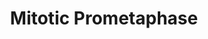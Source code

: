 ---
annotations:
- id: PW:0000004
  parent: regulatory pathway
  type: Pathway Ontology
  value: regulatory pathway
- id: PW:0000086
  parent: regulatory pathway
  type: Pathway Ontology
  value: cell cycle pathway, mitotic
authors:
- ReactomeTeam
- Anwesha
- Ryanmiller
description: The dissolution of the nuclear membrane marks the beginning of the prometaphase.
  Kinetochores are created when proteins attach to the centromeres. Microtubules then
  attach at the kinetochores, and the chromosomes begin to move to the metaphase plate.   View
  original pathway at [http://www.reactome.org/PathwayBrowser/#DIAGRAM=68877 Reactome].
last-edited: 2021-01-25
organisms:
- Homo sapiens
redirect_from:
- /index.php/Pathway:WP2652
- /instance/WP2652
revision: null
schema-jsonld:
- '@context': https://schema.org/
  '@id': https://wikipathways.github.io/pathways/WP2652.html
  '@type': Dataset
  creator:
    '@type': Organization
    name: WikiPathways
  description: The dissolution of the nuclear membrane marks the beginning of the
    prometaphase. Kinetochores are created when proteins attach to the centromeres.
    Microtubules then attach at the kinetochores, and the chromosomes begin to move
    to the metaphase plate.   View original pathway at [http://www.reactome.org/PathwayBrowser/#DIAGRAM=68877
    Reactome].
  keywords:
  - '2xAcK-SMC3 '
  - 'ACTR1A '
  - ADP
  - 'AHCTF1 '
  - 'AKAP9 '
  - 'ALMS1 '
  - 'APITD1 '
  - ATP
  - 'AURKB '
  - 'AZI1 '
  - Ac-CoA
  - Ac-Cohesin:PDS5:CDCA5:WAPAL:Sister Centromeres:Kinetochores:Microtubules
  - Ac-Cohesin:PDS5:p-CDCA5:WAPAL:Sister Centromeres:Kinetochores:Microtubules
  - Arm
  - Arms:Ac-Cohesin:PDS5:CDCA5:WAPAL
  - Arms:Ac-Cohesin:PDS5:p-CDCA5:WAPAL
  - Arms:p-STAG2,RAD21-Ac-Cohesin:PDS5:p-CDCA5:WAPAL
  - 'B9D2 '
  - 'BIRC5 '
  - 'BUB1 '
  - 'BUB1B '
  - 'BUB3 '
  - 'CASC5 '
  - 'CCNB1 '
  - CCNB1,CCNB2:p-T161-CDK1
  - 'CCNB2 '
  - 'CCP110 '
  - 'CDC20 '
  - 'CDCA5 '
  - 'CDCA8 '
  - 'CDK1 '
  - CDK1 Phosphorylated
  - 'CDK5RAP2 '
  - 'CENPA '
  - 'CENPC1 '
  - 'CENPE '
  - 'CENPF '
  - 'CENPH '
  - 'CENPI '
  - 'CENPJ '
  - 'CENPK '
  - 'CENPL '
  - 'CENPM '
  - 'CENPN '
  - 'CENPO '
  - 'CENPP '
  - 'CENPQ '
  - 'CENPT '
  - 'CEP135 '
  - 'CEP152 '
  - 'CEP164 '
  - 'CEP192 '
  - 'CEP250 '
  - 'CEP290 '
  - 'CEP41 '
  - 'CEP57 '
  - 'CEP63 '
  - 'CEP70 '
  - 'CEP72 '
  - 'CEP76 '
  - 'CEP78 '
  - 'CETN2 '
  - CK2 Phosphorylated
  - 'CKAP5 '
  - 'CLASP1 '
  - 'CLASP2 '
  - 'CLIP1 '
  - 'CNTRL '
  - 'CSNK1D '
  - 'CSNK1E '
  - 'CSNK2A1 '
  - 'CSNK2A2 '
  - 'CSNK2B '
  - Casein kinase II
  - Centromeres:Ac-Cohesin:PDS5:CDCA5:WAPAL
  - Chromosomal
  - CoA-SH
  - Condensed
  - Condensed prophase
  - Condensin I
  - 'DCTN1-2 '
  - 'DCTN2 '
  - 'DCTN3 '
  - 'DSN1 '
  - 'DYNC1H1 '
  - 'DYNC1I1 '
  - 'DYNC1I2 '
  - 'DYNC1LI1 '
  - 'DYNC1LI2 '
  - 'DYNLL1 '
  - 'DYNLL2 '
  - EML4
  - 'EML4 '
  - EML4 homotrimer
  - 'ERCC6L '
  - 'FGFR1OP '
  - H2O
  - 'HAUS1 '
  - 'HAUS2 '
  - 'HAUS3 '
  - 'HAUS4 '
  - 'HAUS5 '
  - 'HAUS6 '
  - 'HAUS7 '
  - 'HAUS8 '
  - HDAC8
  - 'HDAC8-1 '
  - 'HSP90AA1 '
  - 'INCENP '
  - 'ITGB3BP '
  - 'KIF18A '
  - 'KIF2A '
  - 'KIF2B '
  - 'KIF2C '
  - 'KNTC1 '
  - Kinetochore
  - 'MAD1L1 '
  - 'MAD2L1 '
  - 'MAPRE1 '
  - 'MIS12 '
  - 'MLF1IP '
  - 'MZT1 '
  - 'MZT2A '
  - 'MZT2B '
  - Mature
  - Mature centrosomes
  - Microtubule
  - 'Microtubule protofilament '
  - Microtubule-bound
  - Mitotic Metaphase
  - Mitotic Prophase
  - 'NCAPD2 '
  - 'NCAPG '
  - 'NCAPH '
  - 'NDC80 '
  - 'NDE1 '
  - 'NDEL1 '
  - 'NEDD1 '
  - 'NEK2 '
  - 'NINL '
  - 'NME7 '
  - 'NSL1 '
  - NUDC
  - 'NUDC '
  - 'NUF2 '
  - 'NUP107 '
  - 'NUP133 '
  - 'NUP160 '
  - 'NUP37 '
  - 'NUP43 '
  - 'NUP85 '
  - 'NUP98-5 '
  - 'ODF2 '
  - 'OFD1 '
  - 'PAFAH1B1 '
  - 'PCM1 '
  - 'PCNT '
  - 'PDS5A '
  - 'PDS5B '
  - PLK1
  - 'PLK1 '
  - 'PLK4 '
  - 'PMF1 '
  - 'PPP1CC '
  - 'PPP2CA '
  - 'PPP2CB '
  - 'PPP2R1A '
  - 'PPP2R1B '
  - 'PPP2R5A '
  - 'PPP2R5B '
  - 'PPP2R5C '
  - 'PPP2R5D '
  - 'PPP2R5E '
  - 'PRKACA '
  - 'PRKAR2B '
  - Pi
  - 'RAD21 '
  - 'RANBP2 '
  - 'RANGAP1 '
  - 'RCC2 '
  - 'RPS27 '
  - S Phase
  - 'SDCCAG8 '
  - 'SEC13 '
  - 'SEH1L-1 '
  - 'SFI1 '
  - 'SGOL1 '
  - 'SGOL2 '
  - 'SKA1 '
  - 'SKA2 '
  - 'SMC1A '
  - 'SMC2 '
  - 'SMC3 '
  - 'SMC4 '
  - 'SPC24 '
  - 'SPC25 '
  - 'SPDL1 '
  - 'SSNA1 '
  - 'STAG1 '
  - 'STAG2 '
  - Sister
  - 'Sister Centromere '
  - Sister Chromosomal
  - 'Sister Chromosomal Arm '
  - 'TAOK1 '
  - 'TUBA1A '
  - 'TUBA4A '
  - 'TUBB '
  - 'TUBB4A '
  - 'TUBB4B '
  - 'TUBG1 '
  - 'TUBG2 '
  - 'TUBGCP2 '
  - 'TUBGCP3 '
  - 'TUBGCP4 '
  - 'TUBGCP5 '
  - 'TUBGCP6 '
  - Unknown Phosphatase
  - 'WAPAL '
  - 'XPO1 '
  - 'YWHAE '
  - 'YWHAG '
  - 'ZW10 '
  - 'ZWILCH '
  - 'ZWINT '
  - and Anaphase
  - centrosome
  - centrosome:nucleated microtubules
  - chromosomes
  - complexes
  - enriched
  - enriched in
  - gamma-TURC
  - gamma-TURC:p-T2055-NUMA1 homodimer
  - homodimer
  - homodimer:Mature
  - homotrimer
  - homotrimer:Microtubule
  - in
  - kinetochore
  - 'p-3S,2T-NEK9:'
  - p-Ac-Cohesin:PDS5:WAPAL
  - p-Cohesin:PDS5:WAPAL
  - 'p-NUMA1 '
  - p-RAD21-Ac-Cohesin:PDS5:p-CDCA5:WAPAL:Sister Centromeres:Kinetochores:Microtubules
  - p-S,T-EML4
  - 'p-S,T-EML4 '
  - 'p-S-NCAPD2 '
  - 'p-S-NCAPG '
  - 'p-S-SMC4 '
  - p-S195-NEK7
  - 'p-S195-NEK7 '
  - 'p-S206-NEK6 '
  - p-S206-NEK6/
  - p-S21,S75,T159-CDCA5
  - 'p-S21,S75,T159-CDCA5 '
  - p-S274,S326-NUDC
  - 'p-S274,S326-NUDC '
  - p-S274,S326-NUDC:EML4 homotrimer:Microtubule-bound kinetochore
  - 'p-S29,T210,T333,S750,S869-NEK9 '
  - 'p-S454-RAD21 '
  - 'p-S570-NCAPH '
  - 'p-STAG2 '
  - p-STAG2,RAD21-Ac-Cohesin:PDS5:p-CDCA5:WAPAL:Sister Centromeres:Kinetochores:Microtubules
  - 'p-T-NCAPH '
  - 'p-T1339,T1384,T1389-NCAPD2 '
  - 'p-T161-CDK1 '
  - p-T2055-NUMA1
  - p-T210-PLK1
  - 'p-T308,T332-NCAPG '
  - prometaphase
  license: CC0
  name: Mitotic Prometaphase
seo: CreativeWork
title: Mitotic Prometaphase
wpid: WP2652
---